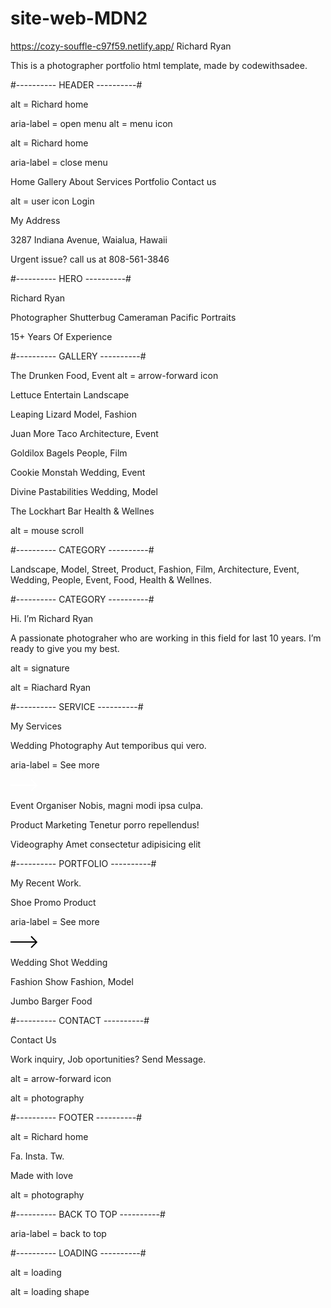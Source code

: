 # site-web-MDN2
https://cozy-souffle-c97f59.netlify.app/
Richard Ryan

This is a photographer portfolio html template, made by codewithsadee.



#---------- HEADER ----------#

alt = Richard home

aria-label = open menu
alt = menu icon

alt = Richard home

aria-label = close menu

Home
Gallery
About
Services
Portfolio
Contact us

alt = user icon
Login

My Address

3287 Indiana Avenue, Waialua, Hawaii

Urgent issue? call us at
808-561-3846



#---------- HERO ----------#

Richard Ryan

Photographer
Shutterbug
Cameraman
Pacific Portraits

15+ Years Of Experience



#---------- GALLERY ----------#

The Drunken
Food, Event
alt = arrow-forward icon

Lettuce Entertain
Landscape

Leaping Lizard
Model, Fashion

Juan More Taco
Architecture, Event

Goldilox Bagels
People, Film

Cookie Monstah
Wedding, Event

Divine Pastabilities
Wedding, Model

The Lockhart Bar
Health & Wellnes

alt = mouse scroll



#---------- CATEGORY ----------#
 
Landscape,
Model,
Street,
Product,
Fashion,
Film,
Architecture,
Event,
Wedding,
People,
Event,
Food,
Health & Wellnes.



#---------- CATEGORY ----------#

Hi. I’m
Richard Ryan

A passionate
photograher
who are working in this field for 
last 10 years. 
I’m ready to give you my best.

alt = signature

alt = Riachard Ryan



#---------- SERVICE ----------#

My Services

Wedding Photography
Aut temporibus qui vero.

aria-label = See more

<svg xmlns="http://www.w3.org/2000/svg" width="43" height="20" viewBox="0 0 43 20" fill="none"><path d="M0 10H41" stroke="white" stroke-width="2" /><path d="M33 1L41.9 10.2727L33 19" stroke="white" stroke-width="2" /></svg>

Event Organiser
Nobis, magni modi ipsa culpa.

Product Marketing
Tenetur porro repellendus!

Videography
Amet consectetur adipisicing elit



#---------- PORTFOLIO ----------#

My Recent Work.

Shoe Promo
Product

aria-label = See more

<svg xmlns="http://www.w3.org/2000/svg" width="43" height="20" viewBox="0 0 43 20" fill="none"><path d="M0 10H41" stroke="black" stroke-width="2" /><path d="M33 1L41.9 10.2727L33 19" stroke="black" stroke-width="2" /></svg>

Wedding Shot
Wedding

Fashion Show
Fashion, Model

Jumbo Barger
Food



#---------- CONTACT ----------#

Contact Us

Work inquiry, Job oportunities? Send Message.

alt = arrow-forward icon

alt = photography



#---------- FOOTER ----------#

alt = Richard home

Fa.
Insta.
Tw.

Made with love

alt = photography



#---------- BACK TO TOP ----------#

aria-label = back to top



#---------- LOADING ----------#

alt = loading

alt = loading shape
